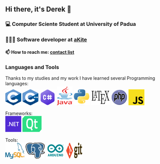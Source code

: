 ## Hi there, it's Derek 👋

<!--
**DerekGusatto02/DerekGusatto02** is a ✨ _special_ ✨ repository because its `README.md` (this file) appears on your GitHub profile.

Here are some ideas to get you started:

- 🔭 I’m currently working on ...
- 🌱 I’m currently learning ...
- 👯 I’m looking to collaborate on ...
- 🤔 I’m looking for help with ...
- 💬 Ask me about ...
- 📫 How to reach me: ...
- 😄 Pronouns: ...
- ⚡ Fun fact: ...
-->

### 💻 Computer Sciente Student at University of Padua
### 👨🏼‍💻 Software developer at [aKite](https://akite.net)

#### 📫 How to reach me: [contact list](https://linktr.ee/derekgusatto)

### Languages and Tools 
Thanks to my studies and my work I have learned several
Programming languages: 
<br>
[<img src="img/c.png" alt="C" width="50" height="50">](https://www.cprogramming.com)
[<img src="img/c++.png" alt="C++" width="50" height="50">](https://cplusplus.com)
[<img src="img/csharp.png" alt="C#" width="50" height="50">](https://learn.microsoft.com/en-us/dotnet/csharp/)
[<img src="img/java.png" alt="Java" width="50" height="60">](https://www.java.com/en/)
[<img src="img/python.png" alt="Python" width="50" height="50">](https://www.python.org)
[<img src="img/latex.png" alt="Latex" width="60" height="50">](https://www.latex-project.org)
[<img src="img/php.png" alt="php" width="50" height="50">](https://www.php.net)
[<img src="img/js.png" alt="javascript" width="50" height="50">](https://developer.mozilla.org/en-US/docs/Web/JavaScript)

Frameworks:
<br>
[<img src="img/dotnet.png" alt="Dot Net" width="50" height="50">](https://dotnet.microsoft.com/en-us/)
[<img src="img/qt.png" alt="Qt" width="60" height="50">](https://www.qt.io)

Tools:
<br>
[<img src="img/mysql.png" alt="Dot Net" width="60" height="50">](https://www.mysql.com)
[<img src="img/postgres.png" alt="Qt" width="60" height="50">](https://www.postgresql.org)
[<img src="img/arduino.png" alt="Dot Net" width="60" height="50">](https://www.arduino.cc)
[<img src="img/git.png" alt="Qt" width="50" height="50">](https://git-scm.com)
